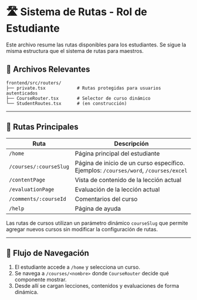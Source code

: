 # 🛣️ Sistema de Rutas - Rol de Estudiante

Este archivo resume las rutas disponibles para los estudiantes. Se sigue la misma estructura que el sistema de rutas para maestros.

## 📁 Archivos Relevantes
```
frontend/src/routers/
├── private.tsx            # Rutas protegidas para usuarios autenticados
├── CourseRouter.tsx       # Selector de curso dinámico
└── StudentRoutes.tsx      # (en construcción)
```

---

## 🚀 Rutas Principales

| Ruta | Descripción |
| ---- | ----------- |
| `/home` | Página principal del estudiante |
| `/courses/:courseSlug` | Página de inicio de un curso específico. Ejemplos: `/courses/word`, `/courses/excel` |
| `/contentPage` | Vista de contenido de la lección actual |
| `/evaluationPage` | Evaluación de la lección actual |
| `/comments/:courseId` | Comentarios del curso |
| `/help` | Página de ayuda |

Las rutas de cursos utilizan un parámetro dinámico `courseSlug` que permite agregar nuevos cursos sin modificar la configuración de rutas.

---

## 🔄 Flujo de Navegación
1. El estudiante accede a `/home` y selecciona un curso.
2. Se navega a `/courses/<nombre>` donde `CourseRouter` decide qué componente mostrar.
3. Desde allí se cargan lecciones, contenidos y evaluaciones de forma dinámica.


